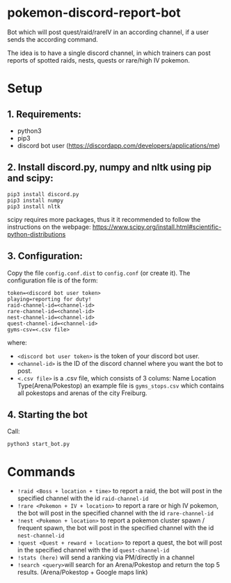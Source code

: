 # pokemon-discord-report-bot
Bot which will post quest/raid/rareIV in an according channel, if a user sends the according command.

The idea is to have a single discord channel, in which trainers can post reports of spotted raids, nests, quests or rare/high IV pokemon.

# Setup
## 1. Requirements: 
- python3
- pip3
- discord bot user (https://discordapp.com/developers/applications/me)

## 2. Install discord.py, numpy and nltk using pip and scipy:
```
pip3 install discord.py
pip3 install numpy
pip3 install nltk
```
scipy requires more packages, thus it it recommended to follow the instructions on the webpage:
https://www.scipy.org/install.html#scientific-python-distributions

## 3. Configuration:
Copy the file `config.conf.dist` to `config.conf` (or create it). 
The configuration file is of the form: 

```
token=<discord bot user token>
playing=reporting for duty!
raid-channel-id=<channel-id>
rare-channel-id=<channel-id>
nest-channel-id=<channel-id>
quest-channel-id=<channel-id>
gyms-csv=<.csv file>
```
where:
- `<discord bot user token>` is the token of your discord bot user.
- `<channel-id>` is the ID of the discord channel where you want the bot to post. 
- `<.csv file>` is a .csv file, which consists of 3 colums: Name <tab> Location <tab> Type(Arena/Pokestop)
  an example file is `gyms_stops.csv` which contains all pokestops and arenas of the city Freiburg.

## 4. Starting the bot
Call:
```
python3 start_bot.py
```

# Commands
- `!raid <Boss + location + time>` to report a raid, the bot will post in the specified channel with the id `raid-channel-id`
- `!rare <Pokemon + IV + location>` to report a rare or high IV pokemon, the bot will post in the specified channel with the id `rare-channel-id`
- `!nest <Pokemon + location>` to report a pokemon cluster spawn / frequent spawn, the bot will post in the specified channel with the id `nest-channel-id`
- `!quest <Quest + reward + location>` to report a quest, the bot will post in the specified channel with the id `quest-channel-id`
- `!stats (here)` will send a ranking via PM/directly in a channel
- `!search <query>`will search for an Arena/Pokestop and return the top 5 results. (Arena/Pokestop + Google maps link)
